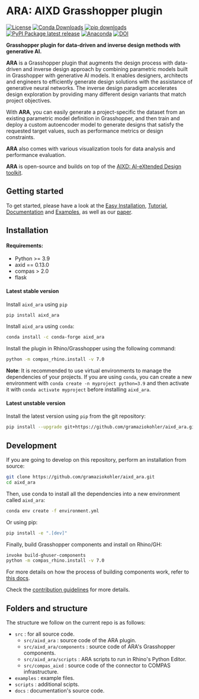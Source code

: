 # ARA: AIXD Grasshopper plugin

[![License](https://img.shields.io/github/license/gramaziokohler/aixd_ara.svg)](https://pypi.python.org/pypi/aixd_ara)
[![Conda Downloads](https://img.shields.io/conda/dn/conda-forge/aixd_ara)](https://anaconda.org/conda-forge/aixd_ara)
[![pip downloads](https://img.shields.io/pypi/dm/aixd_ara)](https://pypi.python.org/project/aixd_ara)
[![PyPI Package latest release](https://img.shields.io/pypi/v/aixd_ara.svg)](https://pypi.python.org/pypi/aixd_ara)
[![Anaconda](https://img.shields.io/conda/vn/conda-forge/aixd_ara.svg)](https://anaconda.org/conda-forge/aixd_ara)
[![DOI](https://zenodo.org/badge/DOI/10.5281/zenodo.14007759.svg)](https://doi.org/10.5281/zenodo.14007758)


**Grasshopper plugin for data-driven and inverse design methods with generative AI.**


**ARA** is a Grasshopper plugin that augments the design process with data-driven and inverse design approach by combining parametric models built in Grasshopper with generative AI models. It enables designers, architects and engineers to efficiently generate design solutions with the assistance of generative neural networks. The inverse design paradigm accelerates design exploration by providing many different design variants that match project objectives.

With **ARA**, you can easily generate a project-specific the dataset from an existing parametric model definition in Grasshopper, and then train and deploy a custom autoencoder model to generate designs that satisfy the requested target values, such as performance metrics or design constraints.

**ARA** also comes with various visualization tools for data analysis and performance evaluation.

**ARA** is open-source and builds on top of the [AIXD: AI-eXtended Design toolkit](https://gitlab.renkulab.io/ai-augmented-design/aixd).

## Getting started

To get started, please have a look at the 
[Easy Installation](https://gramaziokohler.github.io/aixd_ara/latest/installation.html), 
[Tutorial](https://gramaziokohler.github.io/aixd_ara/latest/tutorial.html), 
[Documentation](https://gramaziokohler.github.io/aixd_ara/latest/documentation.html) and 
[Examples](https://gramaziokohler.github.io/aixd_ara/latest/examples.html),
as well as our [paper](https://link.springer.com/chapter/10.1007/978-3-031-68275-9_19).



## Installation

#### Requirements:
- Python >= 3.9
- axid == 0.13.0
- compas > 2.0
- flask

#### Latest stable version

Install `aixd_ara` using `pip`
```bash
pip install aixd_ara
```

Install `aixd_ara` using `conda`:
```bash
conda install -c conda-forge aixd_ara
```

Install the plugin in Rhino/Grasshopper using the following command:
```bash
python -m compas_rhino.install -v 7.0
```

**Note**: It is recommended to use virtual environments to manage the dependencies of your projects. If you are using 
`conda`, you can create a new environment with `conda create -n myproject python=3.9` and then activate it with
`conda activate myproject` before installing `aixd_ara`.

#### Latest unstable version

Install the latest version using `pip` from the git repository:
```bash
pip install --upgrade git+https://github.com/gramaziokohler/aixd_ara.git
```

## Development

If you are going to develop on this repository, perform an installation from source:

```bash
git clone https://github.com/gramaziokohler/aixd_ara.git
cd aixd_ara
```

Then, use conda to install all the dependencies into a new environment called `aixd_ara`:
```bash
conda env create -f environment.yml
```

Or using pip:
```bash
pip install -e ".[dev]"
```

Finally, build Grasshopper components and install on Rhino/GH:

```bash
invoke build-ghuser-components
python -m compas_rhino.install -v 7.0
```

For more details on how the process of building components work, refer to [this docs](https://github.com/compas-dev/compas-actions.ghpython_components).

Check the [contribution guidelines](CONTRIBUTING.md) for more details.

## Folders and structure

The structure we follow on the current repo is as follows:

* `src` : for all source code.
    * `src/aixd_ara` : source code of the ARA plugin.
    * `src/aixd_ara/components` : source code of ARA's Grasshopper components.
    * `src/aixd_ara/scripts` : ARA scripts to run in Rhino's Python Editor.
    * `src/compas_aixd` : source code of the connector to COMPAS infrastructure.
* `examples` : example files.
* `scripts` : additional scipts.
* `docs` : documentation's source code.